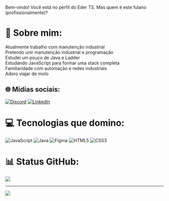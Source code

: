 Bem-vindo!
Você está no perfil do Eder TS. Mas quem é este fulano (profissionalmente)?

# 💫 Sobre mim:
Atualmente trabalho com manutenção industrial<br>Pretendo unir manutenção industrial e programação<br>Estudei um pouco de Java e Ladder<br>Estudando JavaScript para formar uma stack completa<br>Familiaridade com automação e redes industriais<br>Adoro viajar de moto


## 🌐 Midias sociais:
[![Discord](https://img.shields.io/badge/Discord-%237289DA.svg?logo=discord&logoColor=white)](https://discord.gg/Eder-TS) [![LinkedIn](https://img.shields.io/badge/LinkedIn-%230077B5.svg?logo=linkedin&logoColor=white)](https://linkedin.com/in/https://www.linkedin.com/in/eder-ts/)

# 💻 Tecnologias que domino:
![JavaScript](https://img.shields.io/badge/javascript-%23323330.svg?style=for-the-badge&logo=javascript&logoColor=%23F7DF1E) ![Java](https://img.shields.io/badge/java-%23ED8B00.svg?style=for-the-badge&logo=openjdk&logoColor=white) ![Figma](https://img.shields.io/badge/figma-%23F24E1E.svg?style=for-the-badge&logo=figma&logoColor=white) ![HTML5](https://img.shields.io/badge/html5-%23E34F26.svg?style=for-the-badge&logo=html5&logoColor=white) ![CSS3](https://img.shields.io/badge/css3-%231572B6.svg?style=for-the-badge&logo=css3&logoColor=white)
# 📊 Status GitHub:
![](https://github-readme-stats.vercel.app/api/top-langs/?username=Eder-TS&theme=tokyonight&hide_border=false&include_all_commits=false&count_private=false&layout=compact)

---
[![](https://visitcount.itsvg.in/api?id=Eder-TS&icon=0&color=0)](https://visitcount.itsvg.in)

<!-- Proudly created with GPRM ( https://gprm.itsvg.in ) -->
